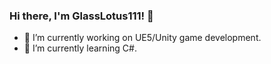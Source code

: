 ### Hi there, I'm GlassLotus111! 👋

- 🔭 I’m currently working on UE5/Unity game development. 
- 🌱 I’m currently learning C#.
  
